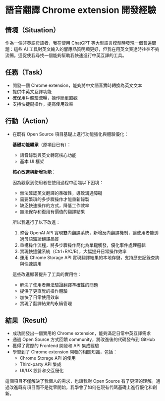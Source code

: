 # 語音翻譯 Chrome extension 開發經驗

## 情境（Situation）
作為一個非英語母語者，我在使用 ChatGPT 等大型語言模型時發現一個普遍問題：這些 AI 工具對英文輸入的響應品質明顯更好，但我在用英文表達時往往不夠流暢。這促使我尋找一個能夠幫助我快速進行中英互譯的工具。

## 任務（Task）
- 開發一個 Chrome extension，能夠將中文語音實時轉換為英文文本
- 提供中英文互譯功能
- 確保用戶體驗流暢，操作簡單直觀
- 支持快捷鍵操作，提高使用效率

## 行動（Action）
- 在既有 Open Source 項目基礎上進行功能強化與體驗優化：
  
  **基礎功能繼承**（原項目已有）：
  - 語音錄製與英文轉寫核心功能
  - 基本 UI 框架
  
  **核心改進與新增功能**：

  因為觀察到使用者在使用過程中面臨以下困境：
  - 無法確認英文翻譯的準確性，導致溝通障礙
  - 需要繁瑣的多步驟操作才能重新錄製
  - 缺乏快速操作的方式，降低工作效率
  - 無法保存和復用有價值的翻譯結果

  所以我進行了以下改進：
  1. 整合 OpenAI API 實現雙向翻譯系統，新增反向翻譯機制，讓使用者能透過母語驗證翻譯品質
  2. 重構操作流程，將多步驟操作簡化為單鍵觸發，優化事件處理邏輯
  3. 實現快捷鍵系統（Ctrl+R/C/B），大幅提升日常操作效率
  4. 運用 Chrome Storage API 實現翻譯結果的本地存儲，支持歷史記錄查詢與快速調用

  這些改進顯著提升了工具的實用性：
  - 解決了使用者無法驗證翻譯準確性的問題
  - 提供了更直覺的操作體驗
  - 加快了日常使用效率
  - 實現了翻譯結果的永續管理

## 結果（Result）
- 成功開發出一個實用的 Chrome extension，能夠滿足日常中英互譯需求
- 通過 Open Source 方式回饋 community，將改進後的代碼發布到 GitHub
- 獲得了實際的 Frontend 開發和 API 集成經驗
- 學習到了 Chrome extension 開發的相關知識，包括：
  - Chrome Storage API 的使用
  - Third-party API 集成
  - UI/UX 設計和交互優化

這個項目不僅解決了我個人的需求，也讓我對 Open Source 有了更深的理解。通過改進既有項目而不是從零開始，我學會了如何在現有代碼基礎上進行優化和創新。 

